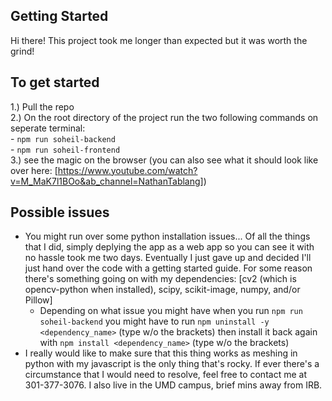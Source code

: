 ## Getting Started
Hi there! This project took me longer than expected but it was worth the grind!  

## To get started
1.) Pull the repo  
2.) On the root directory of the project run the two following commands on seperate terminal:   
    - ```npm run soheil-backend```   
    - ```npm run soheil-frontend```   
3.) see the magic on the browser (you can also see what it should look like over here: [https://www.youtube.com/watch?v=M_MaK7l1BOo&ab_channel=NathanTablang])


## Possible issues  
- You might run over some python installation issues... Of all the things that I did, simply deplying the app as a web app so you can see it with no hassle took me two days. Eventually I just gave up and decided I'll just hand over the code with a getting started guide. For some reason there's something going on with my dependencies: [cv2 (which is opencv-python when installed), scipy, scikit-image, numpy, and/or Pillow]
    - Depending on what issue you might have when you run ```npm run soheil-backend``` you might have to run ```npm uninstall -y <dependency_name>``` (type w/o the brackets) then install it back again with ```npm install <dependency_name>``` (type w/o the brackets)
- I really would like to make sure that this thing works as meshing in python with my javascript is the only thing that's rocky. If ever there's a circumstance that I would need to resolve, feel free to contact me at 301-377-3076. I also live in the UMD campus, brief mins away from IRB.
